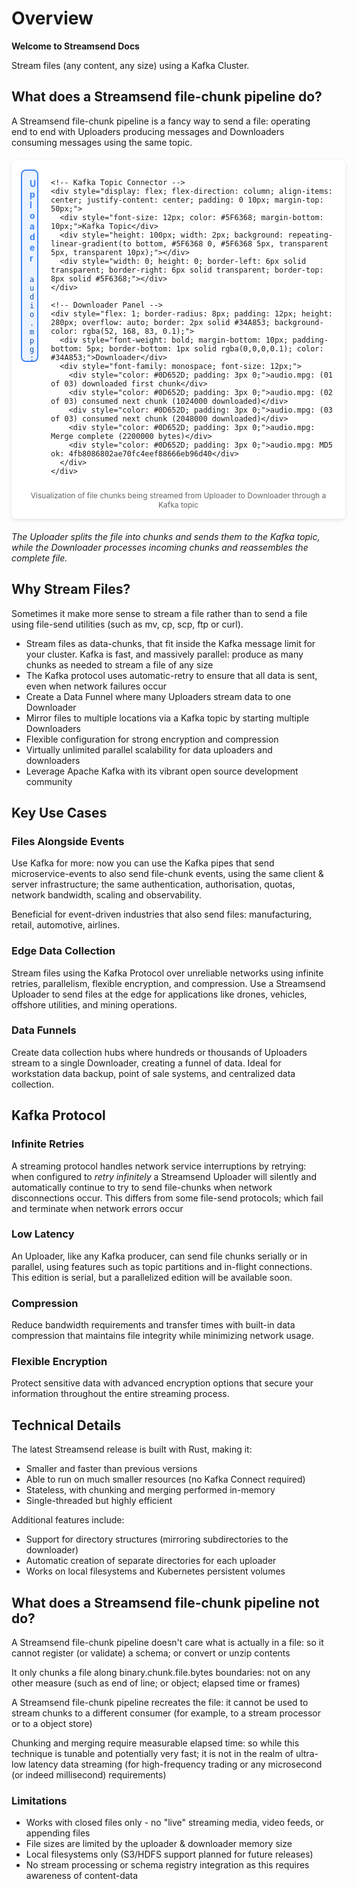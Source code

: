 # Overview

**Welcome to Streamsend Docs**

Stream files (any content, any size) using a Kafka Cluster.

## What does a Streamsend file-chunk pipeline do?

A Streamsend file-chunk pipeline is a fancy way to send a file: operating end to end with Uploaders producing messages and Downloaders consuming messages using the same topic.

<div style="display: flex; flex-direction: column; width: 100%; max-width: 900px; margin: 20px auto; background: white; border-radius: 8px; padding: 15px; box-shadow: 0 2px 6px rgba(0,0,0,0.1);">
  <div style="display: flex; gap: 20px;">
    <!-- Uploader Panel -->
    <div style="flex: 1; border-radius: 8px; padding: 12px; height: 280px; overflow: auto; border: 2px solid #4285F4; background-color: rgba(66, 133, 244, 0.1);">
      <div style="font-weight: bold; margin-bottom: 10px; padding-bottom: 5px; border-bottom: 1px solid rgba(0,0,0,0.1); color: #4285F4;">Uploader</div>
      <div style="font-family: monospace; font-size: 12px;">
        <div style="color: #174EA6; padding: 3px 0;">audio.mpg: 2200000 bytes, starting chunking</div>
        <div style="color: #174EA6; padding: 3px 0;">audio.mpg: (01 of 03) chunk uploaded</div>
        <div style="color: #174EA6; padding: 3px 0;">audio.mpg: (02 of 03) chunk uploaded</div>
        <div style="color: #174EA6; padding: 3px 0;">audio.mpg: (03 of 03) chunk uploaded</div>
        <div style="color: #174EA6; padding: 3px 0;">audio.mpg: finished 3 chunk uploads</div>
        <div style="color: #174EA6; padding: 3px 0;">audio.mpg: MD5=4fb8086802ae70fc4eef88666eb96d40</div>
      </div>
    </div>
    
    <!-- Kafka Topic Connector -->
    <div style="display: flex; flex-direction: column; align-items: center; justify-content: center; padding: 0 10px; margin-top: 50px;">
      <div style="font-size: 12px; color: #5F6368; margin-bottom: 10px;">Kafka Topic</div>
      <div style="height: 100px; width: 2px; background: repeating-linear-gradient(to bottom, #5F6368 0, #5F6368 5px, transparent 5px, transparent 10px);"></div>
      <div style="width: 0; height: 0; border-left: 6px solid transparent; border-right: 6px solid transparent; border-top: 8px solid #5F6368;"></div>
    </div>
    
    <!-- Downloader Panel -->
    <div style="flex: 1; border-radius: 8px; padding: 12px; height: 280px; overflow: auto; border: 2px solid #34A853; background-color: rgba(52, 168, 83, 0.1);">
      <div style="font-weight: bold; margin-bottom: 10px; padding-bottom: 5px; border-bottom: 1px solid rgba(0,0,0,0.1); color: #34A853;">Downloader</div>
      <div style="font-family: monospace; font-size: 12px;">
        <div style="color: #0D652D; padding: 3px 0;">audio.mpg: (01 of 03) downloaded first chunk</div>
        <div style="color: #0D652D; padding: 3px 0;">audio.mpg: (02 of 03) consumed next chunk (1024000 downloaded)</div>
        <div style="color: #0D652D; padding: 3px 0;">audio.mpg: (03 of 03) consumed next chunk (2048000 downloaded)</div>
        <div style="color: #0D652D; padding: 3px 0;">audio.mpg: Merge complete (2200000 bytes)</div>
        <div style="color: #0D652D; padding: 3px 0;">audio.mpg: MD5 ok: 4fb8086802ae70fc4eef88666eb96d40</div>
      </div>
    </div>
  </div>
  
  <div style="text-align: center; font-size: 12px; color: #5F6368; margin-top: 10px;">
    Visualization of file chunks being streamed from Uploader to Downloader through a Kafka topic
  </div>
</div>

*The Uploader splits the file into chunks and sends them to the Kafka topic, while the Downloader processes incoming chunks and reassembles the complete file.*

## Why Stream Files?

Sometimes it make more sense to stream a file rather than to send a file using file-send utilities (such as mv, cp, scp, ftp or curl).

- Stream files as data-chunks, that fit inside the Kafka message limit for your cluster. Kafka is fast, and massively parallel: produce as many chunks as needed to stream a file of any size
- The Kafka protocol uses automatic-retry to ensure that all data is sent, even when network failures occur
- Create a Data Funnel where many Uploaders stream data to one Downloader
- Mirror files to multiple locations via a Kafka topic by starting multiple Downloaders
- Flexible configuration for strong encryption and compression
- Virtually unlimited parallel scalability for data uploaders and downloaders
- Leverage Apache Kafka with its vibrant open source development community

## Key Use Cases

### Files Alongside Events

Use Kafka for more: now you can use the Kafka pipes that send microservice-events to also send file-chunk events, using the same client & server infrastructure; the same authentication, authorisation, quotas, network bandwidth, scaling and observability.

Beneficial for event-driven industries that also send files: manufacturing, retail, automotive, airlines.

### Edge Data Collection

Stream files using the Kafka Protocol over unreliable networks using infinite retries, parallelism, flexible encryption, and compression. Use a Streamsend Uploader to send files at the edge for applications like drones, vehicles, offshore utilities, and mining operations.

### Data Funnels

Create data collection hubs where hundreds or thousands of Uploaders stream to a single Downloader, creating a funnel of data. Ideal for workstation data backup, point of sale systems, and centralized data collection.

## Kafka Protocol

### Infinite Retries

A streaming protocol handles network service interruptions by retrying: when configured to *retry infinitely* a Streamsend Uploader will silently and automatically continue to try to send file-chunks when network disconnections occur. This differs from some file-send protocols; which fail and terminate when network errors occur

### Low Latency

An Uploader, like any Kafka producer, can send file chunks serially or in parallel, using features such as topic partitions and in-flight connections. This edition is serial, but a parallelized edition will be available soon.

### Compression

Reduce bandwidth requirements and transfer times with built-in data compression that maintains file integrity while minimizing network usage.

### Flexible Encryption

Protect sensitive data with advanced encryption options that secure your information throughout the entire streaming process.

## Technical Details

The latest Streamsend release is built with Rust, making it:
- Smaller and faster than previous versions
- Able to run on much smaller resources (no Kafka Connect required)
- Stateless, with chunking and merging performed in-memory
- Single-threaded but highly efficient

Additional features include:
- Support for directory structures (mirroring subdirectories to the downloader)
- Automatic creation of separate directories for each uploader
- Works on local filesystems and Kubernetes persistent volumes

## What does a Streamsend file-chunk pipeline not do?

A Streamsend file-chunk pipeline doesn't care what is actually in a file: so it cannot register (or validate) a schema; or convert or unzip contents

It only chunks a file along binary.chunk.file.bytes boundaries: not on any other measure (such as end of line; or object; elapsed time or frames)

A Streamsend file-chunk pipeline recreates the file: it cannot be used to stream chunks to a different consumer (for example, to a stream processor or to a object store)

Chunking and merging require measurable elapsed time: so while this technique is tunable and potentially very fast; it is not in the realm of ultra-low latency data streaming (for high-frequency trading or any microsecond (or indeed millisecond) requirements)

### Limitations

- Works with closed files only - no "live" streaming media, video feeds, or appending files
- File sizes are limited by the uploader & downloader memory size
- Local filesystems only (S3/HDFS support planned for future releases)
- No stream processing or schema registry integration as this requires awareness of content-data
